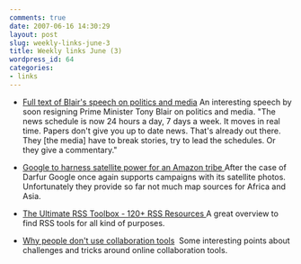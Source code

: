 ```yaml
---
comments: true
date: 2007-06-16 14:30:29
layout: post
slug: weekly-links-june-3
title: Weekly links June (3)
wordpress_id: 64
categories:
- links
---
```






	
  * [Full text of Blair's speech on politics and media](http://www.telegraph.co.uk/news/main.jhtml?xml=/news/2007/06/12/nmedia212.xml)
An interesting speech by soon resigning Prime Minister Tony Blair on politics and media. "The news schedule is now 24 hours a day, 7 days a week. It moves in real time. Papers don't give you up to date news. That's already out there. They [the media] have to break stories, try to lead the schedules. Or they give a commentary."

	
  * [Google to harness satellite power for an Amazon tribe
](http://www.sfgate.com/cgi-bin/article.cgi?f=/c/a/2007/06/10/AMAZON.TMP)After the case of Darfur Google once again supports campaigns with its satellite photos. Unfortunately they provide so far not much map sources for Africa and Asia. 

	
  * [The Ultimate RSS Toolbox - 120+ RSS Resources
](http://mashable.com/2007/06/11/rss-toolbox/)A great overview to find RSS tools for all kind of purposes.

	
  * [Why people don't use collaboration tools](http://www.anecdote.com.au/archives/2007/06/why_people_dont_1.html) 
Some interesting points about challenges and tricks around online collaboration tools.


